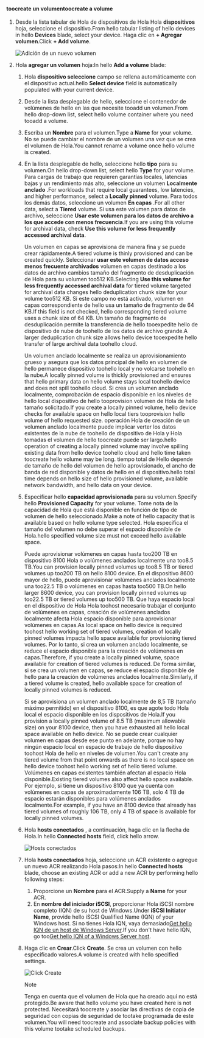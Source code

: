 <!--author=alkohli last changed: 07/19/2017-->

#### <a name="toocreate-a-volume"></a><span data-ttu-id="23929-101">toocreate un volumen</span><span class="sxs-lookup"><span data-stu-id="23929-101">toocreate a volume</span></span>
1. <span data-ttu-id="23929-102">Desde la lista tabular de Hola de dispositivos de Hola Hola **dispositivos** hoja, seleccione el dispositivo.</span><span class="sxs-lookup"><span data-stu-id="23929-102">From hello tabular listing of hello devices in hello **Devices** blade, select your device.</span></span> <span data-ttu-id="23929-103">Haga clic en **+ Agregar volumen**.</span><span class="sxs-lookup"><span data-stu-id="23929-103">Click **+ Add volume**.</span></span>

    ![Adición de un nuevo volumen](./media/storsimple-8000-create-volume-u2/step5createvol1.png)

2. <span data-ttu-id="23929-105">Hola **agregar un volumen** hoja:</span><span class="sxs-lookup"><span data-stu-id="23929-105">In hello **Add a volume** blade:</span></span>
   
   1. <span data-ttu-id="23929-106">Hola **dispositivo seleccione** campo se rellena automáticamente con el dispositivo actual.</span><span class="sxs-lookup"><span data-stu-id="23929-106">hello **Select device** field is automatically populated with your current device.</span></span>

   2. <span data-ttu-id="23929-107">Desde la lista desplegable de hello, seleccione el contenedor de volúmenes de hello en las que necesite tooadd un volumen.</span><span class="sxs-lookup"><span data-stu-id="23929-107">From hello drop-down list, select hello volume container where you need tooadd a volume.</span></span> 

   3.  <span data-ttu-id="23929-108">Escriba un **Nombre** para el volumen.</span><span class="sxs-lookup"><span data-stu-id="23929-108">Type a **Name** for your volume.</span></span> <span data-ttu-id="23929-109">No se puede cambiar el nombre de un volumen una vez que se crea el volumen de Hola.</span><span class="sxs-lookup"><span data-stu-id="23929-109">You cannot rename a volume once hello volume is created.</span></span>

   4. <span data-ttu-id="23929-110">En la lista desplegable de hello, seleccione hello **tipo** para su volumen.</span><span class="sxs-lookup"><span data-stu-id="23929-110">On hello drop-down list, select hello **Type** for your volume.</span></span> <span data-ttu-id="23929-111">Para cargas de trabajo que requieren garantías locales, latencias bajas y un rendimiento más alto, seleccione un volumen **Localmente anclado** .</span><span class="sxs-lookup"><span data-stu-id="23929-111">For workloads that require local guarantees, low latencies, and higher performance, select a **Locally pinned** volume.</span></span> <span data-ttu-id="23929-112">Para todos los demás datos, seleccione un volumen **En capas** .</span><span class="sxs-lookup"><span data-stu-id="23929-112">For all other data, select a **Tiered** volume.</span></span> <span data-ttu-id="23929-113">Si usa este volumen para datos de archivo, seleccione **Usar este volumen para los datos de archivo a los que accede con menos frecuencia**.</span><span class="sxs-lookup"><span data-stu-id="23929-113">If you are using this volume for archival data, check **Use this volume for less frequently accessed archival data**.</span></span>
      
       <span data-ttu-id="23929-114">Un volumen en capas se aprovisiona de manera fina y se puede crear rápidamente.</span><span class="sxs-lookup"><span data-stu-id="23929-114">A tiered volume is thinly provisioned and can be created quickly.</span></span> <span data-ttu-id="23929-115">Seleccionar **usar este volumen de datos acceso menos frecuente archivados** volumen en capas destinado a los datos de archivo cambios tamaño del fragmento de desduplicación de Hola para su volumen too512 KB.</span><span class="sxs-lookup"><span data-stu-id="23929-115">Selecting **Use this volume for less frequently accessed archival data** for tiered volume targeted for archival data changes hello deduplication chunk size for your volume too512 KB.</span></span> <span data-ttu-id="23929-116">Si este campo no está activado, volumen en capas correspondiente de hello usa un tamaño de fragmento de 64 KB.</span><span class="sxs-lookup"><span data-stu-id="23929-116">If this field is not checked, hello corresponding tiered volume uses a chunk size of 64 KB.</span></span> <span data-ttu-id="23929-117">Un tamaño de fragmento de desduplicación permite la transferencia de hello tooexpedite hello de dispositivo de nube de toohello de los datos de archivo grande.</span><span class="sxs-lookup"><span data-stu-id="23929-117">A larger deduplication chunk size allows hello device tooexpedite hello transfer of large archival data toohello cloud.</span></span>
       
       <span data-ttu-id="23929-118">Un volumen anclado localmente se realiza un aprovisionamiento grueso y asegura que los datos principal de hello en volumen de hello permanece dispositivo toohello local y no volcarse toohello en la nube.</span><span class="sxs-lookup"><span data-stu-id="23929-118">A locally pinned volume is thickly provisioned and ensures that hello primary data on hello volume stays local toohello device and does not spill toohello cloud.</span></span>  <span data-ttu-id="23929-119">Si crea un volumen anclado localmente, comprobación de espacio disponible en los niveles de hello local dispositivo de hello tooprovision volumen de Hola de hello tamaño solicitado.</span><span class="sxs-lookup"><span data-stu-id="23929-119">If you create a locally pinned volume, hello device checks for available space on hello local tiers tooprovision hello volume of hello requested size.</span></span> <span data-ttu-id="23929-120">operación Hola de creación de un volumen anclado localmente puede implicar verter los datos existentes de la nube de toohello de dispositivo de Hola y Hola tomadas el volumen de hello toocreate puede ser largo.</span><span class="sxs-lookup"><span data-stu-id="23929-120">hello operation of creating a locally pinned volume may involve spilling existing data from hello device toohello cloud and hello time taken toocreate hello volume may be long.</span></span> <span data-ttu-id="23929-121">tiempo total de Hello depende de tamaño de hello del volumen de hello aprovisionado, el ancho de banda de red disponible y datos de hello en el dispositivo.</span><span class="sxs-lookup"><span data-stu-id="23929-121">hello total time depends on hello size of hello provisioned volume, available network bandwidth, and hello data on your device.</span></span>

   5. <span data-ttu-id="23929-122">Especificar hello **capacidad aprovisionada** para su volumen.</span><span class="sxs-lookup"><span data-stu-id="23929-122">Specify hello **Provisioned Capacity** for your volume.</span></span> <span data-ttu-id="23929-123">Tome nota de la capacidad de Hola que está disponible en función de tipo de volumen de hello seleccionado.</span><span class="sxs-lookup"><span data-stu-id="23929-123">Make a note of hello capacity that is available based on hello volume type selected.</span></span> <span data-ttu-id="23929-124">Hola especifica el tamaño del volumen no debe superar el espacio disponible de Hola.</span><span class="sxs-lookup"><span data-stu-id="23929-124">hello specified volume size must not exceed hello available space.</span></span>
      
       <span data-ttu-id="23929-125">Puede aprovisionar volúmenes en capas hasta too200 TB en dispositivo 8100 Hola o volúmenes anclados localmente una too8.5 TB.</span><span class="sxs-lookup"><span data-stu-id="23929-125">You can provision locally pinned volumes up too8.5 TB or tiered volumes up too200 TB on hello 8100 device.</span></span> <span data-ttu-id="23929-126">En el dispositivo 8600 mayor de hello, puede aprovisionar volúmenes anclados localmente una too22.5 TB o volúmenes en capas hasta too500 TB.</span><span class="sxs-lookup"><span data-stu-id="23929-126">On hello larger 8600 device, you can provision locally pinned volumes up too22.5 TB or tiered volumes up too500 TB.</span></span> <span data-ttu-id="23929-127">Que haya espacio local en el dispositivo de Hola Hola toohost necesario trabajar el conjunto de volúmenes en capas, creación de volúmenes anclados localmente afecta Hola espacio disponible para aprovisionar volúmenes en capas.</span><span class="sxs-lookup"><span data-stu-id="23929-127">As local space on hello device is required toohost hello working set of tiered volumes, creation of locally pinned volumes impacts hello space available for provisioning tiered volumes.</span></span> <span data-ttu-id="23929-128">Por lo tanto, si crea un volumen anclado localmente, se reduce el espacio disponible para la creación de volúmenes en capas.</span><span class="sxs-lookup"><span data-stu-id="23929-128">Therefore, if you create a locally pinned volume, space available for creation of tiered volumes is reduced.</span></span> <span data-ttu-id="23929-129">De forma similar, si se crea un volumen en capas, se reduce el espacio disponible de hello para la creación de volúmenes anclados localmente.</span><span class="sxs-lookup"><span data-stu-id="23929-129">Similarly, if a tiered volume is created, hello available space for creation of locally pinned volumes is reduced.</span></span>
      
       <span data-ttu-id="23929-130">Si se aprovisiona un volumen anclado localmente de 8,5 TB (tamaño máximo permitido) en el dispositivo 8100, es que agote todo Hola local el espacio disponible en los dispositivos de Hola.</span><span class="sxs-lookup"><span data-stu-id="23929-130">If you provision a locally pinned volume of 8.5 TB (maximum allowable size) on your 8100 device, then you have exhausted all hello local space available on hello device.</span></span> <span data-ttu-id="23929-131">No se puede crear cualquier volumen en capas desde ese punto en adelante, porque no hay ningún espacio local en espacio de trabajo de hello dispositivo toohost Hola de hello en niveles de volumen.</span><span class="sxs-lookup"><span data-stu-id="23929-131">You can't create any tiered volume from that point onwards as there is no local space on hello device toohost hello working set of hello tiered volume.</span></span> <span data-ttu-id="23929-132">Volúmenes en capas existentes también afectan al espacio Hola disponible.</span><span class="sxs-lookup"><span data-stu-id="23929-132">Existing tiered volumes also affect hello space available.</span></span> <span data-ttu-id="23929-133">Por ejemplo, si tiene un dispositivo 8100 que ya cuenta con volúmenes en capas de aproximadamente 106 TB, solo 4 TB de espacio estarán disponibles para volúmenes anclados localmente.</span><span class="sxs-lookup"><span data-stu-id="23929-133">For example, if you have an 8100 device that already has tiered volumes of roughly 106 TB, only 4 TB of space is available for locally pinned volumes.</span></span>

    6. <span data-ttu-id="23929-134">Hola **hosts conectados** , a continuación, haga clic en la flecha de Hola.</span><span class="sxs-lookup"><span data-stu-id="23929-134">In hello **Connected hosts** field, click hello arrow.</span></span> 

        ![Hosts conectados](./media/storsimple-8000-create-volume-u2/step5createvol2.png)

    7. <span data-ttu-id="23929-136">Hola **hosts conectados** hoja, seleccione un ACR existente o agregue un nuevo ACR realizando Hola pasos:</span><span class="sxs-lookup"><span data-stu-id="23929-136">In hello **Connected hosts** blade, choose an existing ACR or add a new ACR by performing hello following steps:</span></span>

       1. <span data-ttu-id="23929-137">Proporcione un **Nombre** para el ACR.</span><span class="sxs-lookup"><span data-stu-id="23929-137">Supply a **Name** for your ACR.</span></span>
       2. <span data-ttu-id="23929-138">En **nombre del iniciador iSCSI**, proporcionar Hola iSCSI nombre completo (IQN) de su host de Windows.</span><span class="sxs-lookup"><span data-stu-id="23929-138">Under **iSCSI Initiator Name**, provide hello iSCSI Qualified Name (IQN) of your Windows host.</span></span> <span data-ttu-id="23929-139">Si no tienes Hola IQN, vaya demasiado[Get hello IQN de un host de Windows Server](#get-the-iqn-of-a-windows-server-host).</span><span class="sxs-lookup"><span data-stu-id="23929-139">If you don't have hello IQN, go too[Get hello IQN of a Windows Server host](#get-the-iqn-of-a-windows-server-host).</span></span>

    9. <span data-ttu-id="23929-140">Haga clic en **Crear**.</span><span class="sxs-lookup"><span data-stu-id="23929-140">Click **Create**.</span></span> <span data-ttu-id="23929-141">Se crea un volumen con hello especificado valores.</span><span class="sxs-lookup"><span data-stu-id="23929-141">A volume is created with hello specified settings.</span></span>

        ![Click Create](./media/storsimple-8000-create-volume-u2/step5createvol3.png)

        > [!NOTE]
        > <span data-ttu-id="23929-143">Tenga en cuenta que el volumen de Hola que ha creado aquí no está protegido.</span><span class="sxs-lookup"><span data-stu-id="23929-143">Be aware that hello volume you have created here is not protected.</span></span> <span data-ttu-id="23929-144">Necesitará toocreate y asociar las directivas de copia de seguridad con copias de seguridad de tootake programada de este volumen.</span><span class="sxs-lookup"><span data-stu-id="23929-144">You will need toocreate and associate backup policies with this volume tootake scheduled backups.</span></span> 

